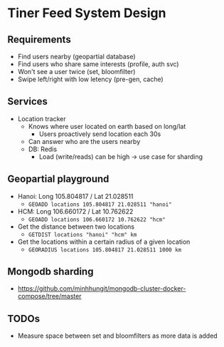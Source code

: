 # Tiner Feed System Design

## Requirements
- Find users nearby (geopartial database)
- Find users who share same interests (profile, auth svc)
- Won't see a user twice (set, bloomfilter)
- Swipe left/right with low letency (pre-gen, cache)

## Services
- Location tracker
    - Knows where user located on earth based on long/lat
        - Users proactively send location each 30s
    - Can answer who are the users nearby
    - DB: Redis
        - Load (write/reads) can be high -> use case for sharding

## Geopartial playground
- Hanoi: Long 105.804817 / Lat 21.028511
    - `GEOADD locations 105.804817 21.028511 "hanoi"`
- HCM: Long 106.660172 / Lat 10.762622
    - `GEOADD locations 106.660172 10.762622 "hcm"`
- Get the distance between two locations
    - `GETDIST locations "hanoi" "hcm" km`
- Get the locations within a certain radius of a given location
    - `GEORADIUS locations 105.804817 21.028511 1000 km`

## Mongodb sharding
- https://github.com/minhhungit/mongodb-cluster-docker-compose/tree/master

## TODOs
- Measure space between set and bloomfilters as more data is added

